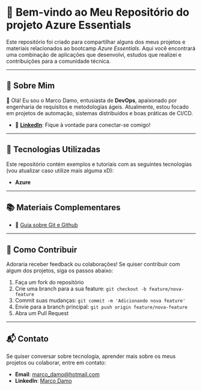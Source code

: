 # 🌟 Bem-vindo ao Meu Repositório do projeto Azure Essentials

Este repositório foi criado para compartilhar alguns dos meus projetos e materiais relacionados ao bootcamp *Azure Essentials*. Aqui você encontrará uma combinação de aplicações que desenvolvi, estudos que realizei e contribuições para a comunidade técnica.

---

## 📌 Sobre Mim

👋 Olá! Eu sou o Marco Damo, entusiasta de **DevOps**, apaixonado por engenharia de requisitos e metodologias ágeis. Atualmente, estou focado em projetos de automação, sistemas distribuídos e boas práticas de CI/CD.

- 💼 **[LinkedIn](https://www.linkedin.com/in/seu-perfil/)**: Fique à vontade para conectar-se comigo!

---

## 🚀 Tecnologias Utilizadas

Este repositório contém exemplos e tutoriais com as seguintes tecnologias (vou atualizar caso utilize mais alguma xD):

- **Azure**

---

## 📚 Materiais Complementares

- 📄 [Guia sobre Git e Github]([https://www.notion.so/seu-link-fullcycle-guide](https://scandalous-mirror-eca.notion.site/Git-GitHub-2d6043df0dbf4051b7e58015c7e1af0f?pvs=4))

---

## 🌱 Como Contribuir

Adoraria receber feedback ou colaborações! Se quiser contribuir com algum dos projetos, siga os passos abaixo:

1. Faça um fork do repositório
2. Crie uma branch para a sua feature: `git checkout -b feature/nova-feature`
3. Commit suas mudanças: `git commit -m 'Adicionando nova feature'`
4. Envie para a branch principal: `git push origin feature/nova-feature`
5. Abra um Pull Request

---

## 📬 Contato

Se quiser conversar sobre tecnologia, aprender mais sobre os meus projetos ou colaborar, entre em contato:

- **Email**: marco_damo@hotmail.com
- **LinkedIn**: [Marco Damo](https://www.linkedin.com/in/marco-antonio-damo/)

